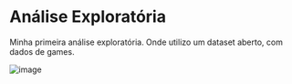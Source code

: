 # Análise Exploratória
Minha primeira análise exploratória. Onde utilizo um dataset aberto, com dados de games.

![image](https://user-images.githubusercontent.com/80830345/136994544-3371b970-8dfe-40ae-9ee8-2ee8ea9b6a27.png)
